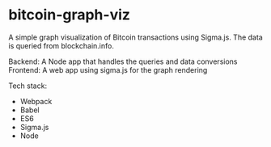 # bitcoin-graph-viz
A simple graph visualization of Bitcoin transactions using Sigma.js. The data is queried from blockchain.info.

Backend: A Node app that handles the queries and data conversions
Frontend: A web app using sigma.js for the graph rendering

Tech stack:
* Webpack
* Babel
* ES6
* Sigma.js
* Node
